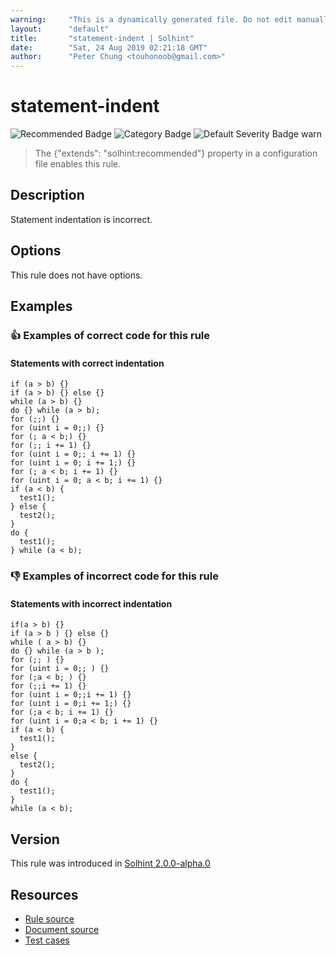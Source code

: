 ```yaml
---
warning:     "This is a dynamically generated file. Do not edit manually."
layout:      "default"
title:       "statement-indent | Solhint"
date:        "Sat, 24 Aug 2019 02:21:18 GMT"
author:      "Peter Chung <touhonoob@gmail.com>"
---
```


# statement-indent
![Recommended Badge](https://img.shields.io/badge/-Recommended-brightgreen)
![Category Badge](https://img.shields.io/badge/-Style%20Guide%20Rules-informational)
![Default Severity Badge warn](https://img.shields.io/badge/Default%20Severity-warn-yellow)
> The {"extends": "solhint:recommended"} property in a configuration file enables this rule.


## Description
Statement indentation is incorrect.

## Options
This rule does not have options.

## Examples
### 👍 Examples of **correct** code for this rule

#### Statements with correct indentation

```solidity
if (a > b) {}
if (a > b) {} else {}
while (a > b) {}
do {} while (a > b);
for (;;) {}
for (uint i = 0;;) {}
for (; a < b;) {}
for (;; i += 1) {}
for (uint i = 0;; i += 1) {}
for (uint i = 0; i += 1;) {}
for (; a < b; i += 1) {}
for (uint i = 0; a < b; i += 1) {}
if (a < b) { 
  test1();   
} else {     
  test2();   
}            
do {             
  test1();       
} while (a < b); 
```

### 👎 Examples of **incorrect** code for this rule

#### Statements with incorrect indentation

```solidity
if(a > b) {}
if (a > b ) {} else {}
while ( a > b) {}
do {} while (a > b );
for (;; ) {}
for (uint i = 0;; ) {}
for (;a < b; ) {}
for (;;i += 1) {}
for (uint i = 0;;i += 1) {}
for (uint i = 0;i += 1;) {}
for (;a < b; i += 1) {}
for (uint i = 0;a < b; i += 1) {}
if (a < b) { 
  test1();   
}            
else {       
  test2();   
}            
do {           
  test1();     
}              
while (a < b); 
```

## Version
This rule was introduced in [Solhint 2.0.0-alpha.0](https://github.com/protofire/solhint/tree/v2.0.0-alpha.0)

## Resources
- [Rule source](https://github.com/protofire/solhint/tree/master/lib/rules/align/statement-indent.js)
- [Document source](https://github.com/protofire/solhint/tree/master/docs/rules/align/statement-indent.md)
- [Test cases](https://github.com/protofire/solhint/tree/master/test/rules/align/statement-indent.js)
